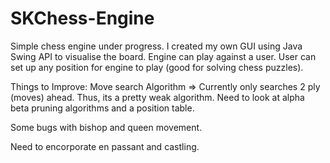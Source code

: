 # SKChess-Engine
Simple chess engine under progress. I created my own GUI using Java Swing API to visualise the board. Engine can play against a user. User can set up any position for engine to play (good for solving chess puzzles). 

Things to Improve:
Move search Algorithm => Currently only searches 2 ply (moves) ahead. Thus, its a pretty weak algorithm. Need to look at alpha beta pruning algorithms and a position table. 

Some bugs with bishop and queen movement. 

Need to encorporate en passant and castling. 
